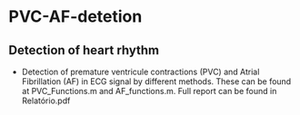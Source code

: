 # PVC-AF-detetion
## Detection of heart rhythm

- Detection of premature ventricule contractions (PVC) and Atrial Fibrillation (AF) in ECG signal by different methods. These can be found at PVC_Functions.m and AF_functions.m. Full report can be found in Relatório.pdf
